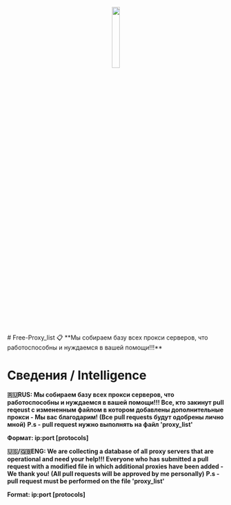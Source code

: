 <p align="center" width="100%">
  <img width="19%" src="https://i.postimg.cc/yNWy19T9/Vector-1-1.png">
</p>
# Free-Proxy_list 📋
**Мы собираем базу всех прокси серверов, что работоспособны и нуждаемся в вашей помощи!!!**

# Сведения / Intelligence
**🇷🇺RUS: Мы собираем базу всех прокси серверов, что работоспособны и нуждаемся в вашей помощи!!! 
Все, кто закинут pull reqeust с измененным файлом в котором добавлены дополнительные прокси - Мы вас благодарим! 
(Все pull requests будут одобрены лично мной)**
**P.s - pull request нужно выполнять на файл 'proxy_list'**

**Формат: ip:port [protocols]**

**🇺🇸/🇬🇧ENG: We are collecting a database of all proxy servers that are operational and need your help!!!
Everyone who has submitted a pull request with a modified file in which additional proxies have been added - We thank you!
(All pull requests will be approved by me personally)**
**P.s - pull request must be performed on the file 'proxy_list'**

**Format: ip:port [protocols]**
